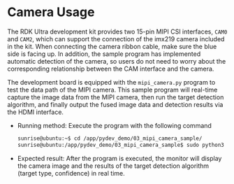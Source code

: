 # Camera Usage

The RDK Ultra development kit provides two 15-pin MIPI CSI interfaces, `CAM0` and `CAM2`, which can support the connection of the imx219 camera included in the kit. When connecting the camera ribbon cable, make sure the blue side is facing up. In addition, the sample program has implemented automatic detection of the camera, so users do not need to worry about the corresponding relationship between the CAM interface and the camera.

The development board is equipped with the `mipi_camera.py` program to test the data path of the MIPI camera. This sample program will real-time capture the image data from the MIPI camera, then run the target detection algorithm, and finally output the fused image data and detection results via the HDMI interface.

- Running method: Execute the program with the following command

  ```bash
  sunrise@ubuntu:~$ cd /app/pydev_demo/03_mipi_camera_sample/
  sunrise@ubuntu:/app/pydev_demo/03_mipi_camera_sample$ sudo python3 ./mipi_camera.py 
  ```

- Expected result: After the program is executed, the monitor will display the camera image and the results of the target detection algorithm (target type, confidence) in real time.